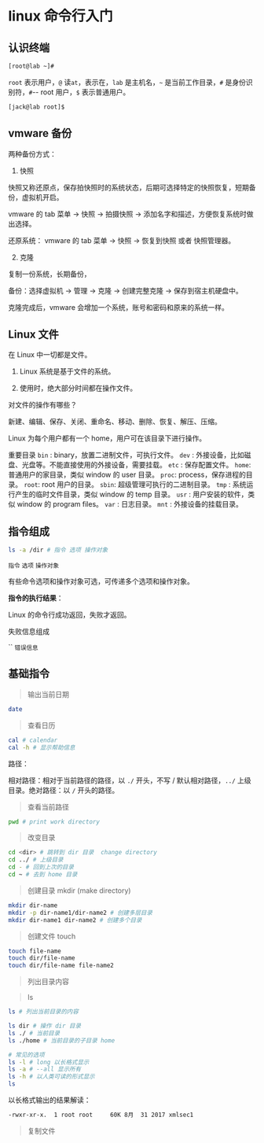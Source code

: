 # linux 命令行入门

## 认识终端

```bash
[root@lab ~]#
```

`root` 表示用户，`@` 读`at`，表示在，`lab` 是主机名，`~` 是当前工作目录，`#` 是身份识别符，`#`-- root 用户，`$` 表示普通用户。

```bash
[jack@lab root]$
```

## vmware 备份

两种备份方式：

1. 快照

快照又称还原点，保存拍快照时的系统状态，后期可选择特定的快照恢复，短期备份，虚拟机开启。

vmware 的 tab 菜单 → 快照 → 拍摄快照 → 添加名字和描述，方便恢复系统时做出选择。

还原系统： vmware 的 tab 菜单 → 快照 → 恢复到快照 或者 快照管理器。

2. 克隆

复制一份系统，长期备份，

备份：选择虚拟机 → 管理 → 克隆 → 创建完整克隆 → 保存到宿主机硬盘中。

克隆完成后，vmware 会增加一个系统，账号和密码和原来的系统一样。

## Linux 文件

在 Linux 中一切都是文件。

1. Linux 系统是基于文件的系统。

2. 使用时，绝大部分时间都在操作文件。

对文件的操作有哪些？

新建、编辑、保存、关闭、重命名、移动、删除、恢复、解压、压缩。

Linux 为每个用户都有一个 home，用户可在该目录下进行操作。

重要目录 `bin` : binary，放置二进制文件，可执行文件。 `dev` : 外接设备，比如磁盘、光盘等。不能直接使用的外接设备，需要挂载。 `etc` : 保存配置文件。 `home`: 普通用户的家目录，类似 window 的 user 目录。 `proc`: process，保存进程的目录。 `root`: root 用户的目录。 `sbin`: 超级管理可执行的二进制目录。 `tmp` : 系统运行产生的临时文件目录，类似 window 的 temp 目录。 `usr` : 用户安装的软件，类似 window 的 program files。 `var` : 日志目录。 `mnt` : 外接设备的挂载目录。

## 指令组成

```bash
ls -a /dir # 指令 选项 操作对象
```

`指令` `选项` `操作对象`

有些命令选项和操作对象可选，可传递多个选项和操作对象。

**指令的执行结果**：

Linux 的命令行成功返回，失败才返回。

失败信息组成

`` `错误信息`

## 基础指令

> 输出当前日期

```bash
date
```

> 查看日历

```bash
cal # calendar
cal -h # 显示帮助信息
```

路径：

相对路径：相对于当前路径的路径，以 `./` 开头，不写 / 默认相对路径，`../` 上级目录。绝对路径：以 `/` 开头的路径。

> 查看当前路径

```bash
pwd # print work directory
```

> 改变目录

```bash
cd <dir> # 跳转到 dir 目录  change directory
cd ../ # 上级目录
cd - # 回到上次的目录
cd ~ # 去到 home 目录
```

> 创建目录 mkdir (make directory)

```bash
mkdir dir-name
mkdir -p dir-name1/dir-name2 # 创建多层目录
mkdir dir-name1 dir-name2 # 创建多个目录
```

> 创建文件 touch

```bash
touch file-name
touch dir/file-name
touch dir/file-name file-name2
```

> 列出目录内容

> ls

```bash
ls # 列出当前目录的内容

ls dir # 操作 dir 目录
ls ./ # 当前目录
ls ./home # 当前目录的子目录 home

# 常见的选项
ls -l # long 以长格式显示
ls -a # --all 显示所有
ls -h # 以人类可读的形式显示
ls
```

以长格式输出的结果解读：

```bash
-rwxr-xr-x.  1 root root     60K 8月  31 2017 xmlsec1
```

> 复制文件
